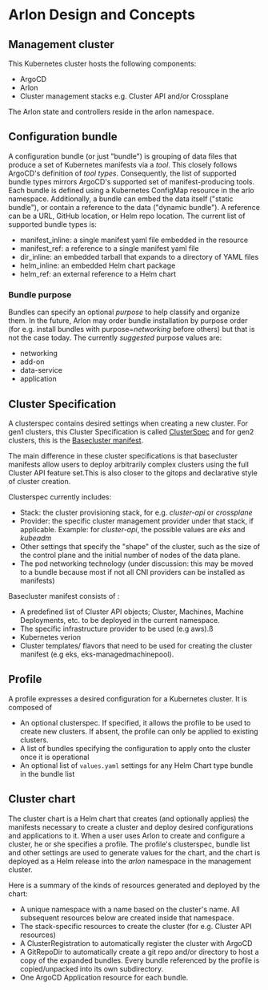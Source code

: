 # Arlon Design and Concepts

## Management cluster

This Kubernetes cluster hosts the following components:

- ArgoCD
- Arlon
- Cluster management stacks e.g. Cluster API and/or Crossplane

The Arlon state and controllers reside in the arlon namespace.

## Configuration bundle

A configuration bundle (or just "bundle") is grouping of data files that
produce a set of Kubernetes manifests via a *tool*. This closely follows ArgoCD's
definition of *tool types*. Consequently, the list of supported bundle
types mirrors ArgoCD's supported set of manifest-producing tools.
Each bundle is defined using a Kubernetes ConfigMap resource in the arlo namespace.
Additionally, a bundle can embed the data itself ("static bundle"), or contain a reference
to the data ("dynamic bundle"). A reference can be a URL, GitHub location, or Helm repo location.
The current list of supported bundle types is:

* manifest_inline: a single manifest yaml file embedded in the resource
* manifest_ref: a reference to a single manifest yaml file
* dir_inline: an embedded tarball that expands to a directory of YAML files
* helm_inline: an embedded Helm chart package
* helm_ref: an external reference to a Helm chart

### Bundle purpose

Bundles can specify an optional *purpose* to help classify and organize them.
In the future, Arlon may order bundle installation by purpose order (for e.g.
install bundles with purpose=*networking* before others) but that is not the
case today. The currently *suggested* purpose values are:

* networking
* add-on
* data-service
* application


## Cluster Specification

A clusterspec contains desired settings when creating a new cluster. For gen1 clusters, this Cluster Specification is called [ClusterSpec](https://github.com/arlonproj/arlon/blob/main/docs/concepts.md#cluster-spec) and for gen2 clusters, this is the [Basecluster manifest](https://github.com/arlonproj/arlon/blob/main/docs/baseclusters.md). 

The main difference in these cluster specifications is that basecluster manifests allow users to deploy arbitrarily complex clusters using the full Cluster API feature set.This is also closer to the gitops and declarative style of cluster creation.

Clusterspec currently includes:

- Stack: the cluster provisioning stack, for e.g. *cluster-api* or *crossplane*
- Provider: the specific cluster management provider under that stack,
  if applicable. Example:
  for *cluster-api*, the possible values are *eks* and *kubeadm*
- Other settings that specify the "shape" of the cluster, such as the size of
  the control plane and the initial number of nodes of the data plane.
- The pod networking technology (under discussion: this may be moved to a
  bundle because most if not all CNI providers can be installed as manifests)  

Basecluster manifest consists of : 

- A predefined list of Cluster API objects; Cluster, Machines, Machine Deployments, etc. to be deployed in the current namespace.
- The specific infrastructure provider to be used (e.g aws).ß
- Kubernetes verion
- Cluster templates/ flavors that need to be used for creating the cluster manifest (e.g eks, eks-managedmachinepool).

## Profile

A profile expresses a desired configuration for a Kubernetes cluster.
It is composed of

- An optional clusterspec. If specified, it allows the profile
  to be used to create new clusters.
  If absent, the profile can only be applied to existing clusters.
- A list of bundles specifying the configuration to apply onto the cluster
  once it is operational
- An optional list of `values.yaml` settings for any Helm Chart type bundle
  in the bundle list

## Cluster chart

The cluster chart is a Helm chart that creates (and optionally applies) the
manifests necessary to create a cluster and deploy desired configurations
and applications to it. When a user uses Arlon to create and configure a cluster,
he or she specifies a profile. The profile's clusterspec, bundle
list and other settings are used to generate values for the chart, and the
chart is deployed as a Helm release into the *arlon* namespace in the
management cluster.

Here is a summary of the kinds of resources generated and deployed by the chart:
- A unique namespace with a name based on the cluster's name. All subsequent
  resources below are created inside that namespace.
- The stack-specific resources to create the cluster (for e.g. Cluster API resources)
- A ClusterRegistration to automatically register the cluster with ArgoCD
- A GitRepoDir to automatically create a git repo and/or directory to host a copy
  of the expanded bundles. Every bundle referenced by the profile is
  copied/unpacked into its own subdirectory.
- One ArgoCD Application resource for each bundle.
